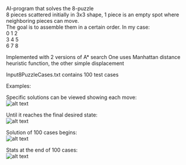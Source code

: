 AI-program that solves the 8-puzzle   
8 pieces scattered initially in 3x3 shape, 1 piece is an empty spot where neighboring pieces can move.   
The goal is to assemble them in a certain order. 
In my case:  
0 1 2  
3 4 5  
6 7 8  

Implemented with 2 versions of A* search
One uses Manhattan distance heuristic function, the other simple displacement

Input8PuzzleCases.txt contains 100 test cases

Examples:

Specific solutions can be viewed showing each move:  
![alt text](https://github.com/LuckyKot/Astar/blob/eef7c607c5454add923c0f637ea76805b26f47bf/example1.png)

Until it reaches the final desired state:  
![alt text](https://github.com/LuckyKot/Astar/blob/eef7c607c5454add923c0f637ea76805b26f47bf/example2.png)

Solution of 100 cases begins:  
![alt text](https://github.com/LuckyKot/Astar/blob/eef7c607c5454add923c0f637ea76805b26f47bf/example3.png)

Stats at the end of 100 cases:  
![alt text](https://github.com/LuckyKot/Astar/blob/eef7c607c5454add923c0f637ea76805b26f47bf/example4.png)
